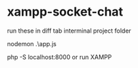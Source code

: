 # xampp-socket-chat

run these in diff tab interminal project folder

nodemon .\app.js

php -S localhost:8000 or run XAMPP